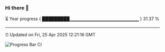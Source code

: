 ### Hi there 👋

⏳ Year progress { █████████▁▁▁▁▁▁▁▁▁▁▁▁▁▁▁▁▁▁▁▁▁ } 31.37 %

---

⏰ Updated on Fri, 25 Apr 2025 12:21:16 GMT

![Progress Bar CI](https://github.com/Shyam-Makwana/GitHub-Actions-Demo/workflows/Progress%20Bar%20CI/badge.svg)
